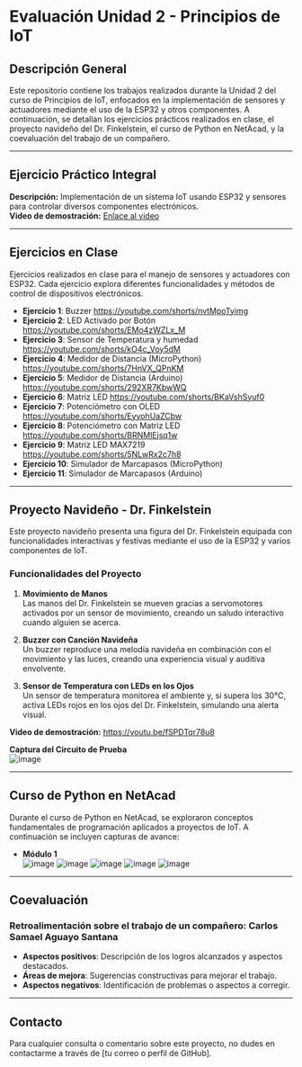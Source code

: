 # Evaluación Unidad 2 - Principios de IoT

## Descripción General
Este repositorio contiene los trabajos realizados durante la Unidad 2 del curso de Principios de IoT, enfocados en la implementación de sensores y actuadores mediante el uso de la ESP32 y otros componentes. A continuación, se detallan los ejercicios prácticos realizados en clase, el proyecto navideño del Dr. Finkelstein, el curso de Python en NetAcad, y la coevaluación del trabajo de un compañero.

---

## Ejercicio Práctico Integral
**Descripción:** Implementación de un sistema IoT usando ESP32 y sensores para controlar diversos componentes electrónicos.  
**Video de demostración:** [Enlace al video](URL_DE_TU_VIDEO)  

---

## Ejercicios en Clase
Ejercicios realizados en clase para el manejo de sensores y actuadores con ESP32. Cada ejercicio explora diferentes funcionalidades y métodos de control de dispositivos electrónicos.

- **Ejercicio 1**: Buzzer https://youtube.com/shorts/nvtMpoTyimg
- **Ejercicio 2**: LED Activado por Botón https://youtube.com/shorts/EMo4zWZLx_M
- **Ejercicio 3**: Sensor de Temperatura y humedad https://youtube.com/shorts/kO4c_Voy5dM
- **Ejercicio 4**: Medidor de Distancia (MicroPython) https://youtube.com/shorts/7HnVX_QPnKM
- **Ejercicio 5**: Medidor de Distancia (Arduino) https://youtube.com/shorts/292XR7KbwWQ
- **Ejercicio 6**: Matriz LED https://youtube.com/shorts/BKaVshSyuf0
- **Ejercicio 7**: Potenciómetro con OLED https://youtube.com/shorts/EyyohUaZCbw
- **Ejercicio 8**: Potenciómetro con Matriz LED https://youtube.com/shorts/BRNMlEjsq1w
- **Ejercicio 9**: Matriz LED MAX7219 https://youtube.com/shorts/5NLwRx2c7h8
- **Ejercicio 10**: Simulador de Marcapasos (MicroPython)
- **Ejercicio 11**: Simulador de Marcapasos (Arduino)

---

## Proyecto Navideño - Dr. Finkelstein

Este proyecto navideño presenta una figura del Dr. Finkelstein equipada con funcionalidades interactivas y festivas mediante el uso de la ESP32 y varios componentes de IoT. 

### Funcionalidades del Proyecto
1. **Movimiento de Manos**  
   Las manos del Dr. Finkelstein se mueven gracias a servomotores activados por un sensor de movimiento, creando un saludo interactivo cuando alguien se acerca.

2. **Buzzer con Canción Navideña**  
   Un buzzer reproduce una melodía navideña en combinación con el movimiento y las luces, creando una experiencia visual y auditiva envolvente.

3. **Sensor de Temperatura con LEDs en los Ojos**  
   Un sensor de temperatura monitorea el ambiente y, si supera los 30°C, activa LEDs rojos en los ojos del Dr. Finkelstein, simulando una alerta visual.

**Video de demostración:** https://youtu.be/fSPDTqr78u8

**Captura del Circuito de Prueba**  
![image](https://github.com/user-attachments/assets/1b5b2d80-71a6-444d-92f0-8924f490777e)

---

## Curso de Python en NetAcad

Durante el curso de Python en NetAcad, se exploraron conceptos fundamentales de programación aplicados a proyectos de IoT. A continuación se incluyen capturas de avance:

- **Módulo 1**  
  ![image](https://github.com/user-attachments/assets/c86709f9-eb6d-47ed-9691-7e8b6c25fc3e)
  ![image](https://github.com/user-attachments/assets/92c1776d-b904-431f-827d-255f3edf5cf0)
  ![image](https://github.com/user-attachments/assets/c1efdca9-ae69-40c9-a132-dc2a6184e878)
  ![image](https://github.com/user-attachments/assets/3f65761c-43d9-49e1-950b-d190fc07f7a9)
  ![image](https://github.com/user-attachments/assets/e5f6e392-5473-4307-bbc3-6966fdc110a8)

---

## Coevaluación

### Retroalimentación sobre el trabajo de un compañero: Carlos Samael Aguayo Santana

- **Aspectos positivos**: Descripción de los logros alcanzados y aspectos destacados.
- **Áreas de mejora**: Sugerencias constructivas para mejorar el trabajo.
- **Aspectos negativos**: Identificación de problemas o aspectos a corregir.

---

## Contacto
Para cualquier consulta o comentario sobre este proyecto, no dudes en contactarme a través de [tu correo o perfil de GitHub].

